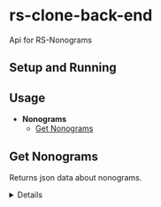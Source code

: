 # rs-clone-back-end
Api for RS-Nonograms

## Setup and Running


## Usage

- **Nonograms**
    - [Get Nonograms](https://github.com/neemkashu/rs-clone-back-end#get-nonograms)

**Get Nonograms**
----
Returns json data about nonograms.

<details>

* **URL**

    /nonograms

* **Method:**

    `GET`

* **Headers:**

    None

*  **URL Params**

    None

* **Query Params**

    None

* **Data Params**

    None

* **Success Response:**

  * **Code:** 200 OK <br />
    **Content:** 
    ```json
      [
        {
          "mapping": {
            "1": "black",
            "2": "#c91414"
          },
          "goal": [
            [1,1,1,1,1,1,1,1,1],
            [1,0,0,0,0,0,0,0,1],
            [0,1,2,2,2,2,2,1,0],
            [0,0,1,2,2,2,1,0,0],
            [0,0,0,1,2,1,0,0,0],
            [0,0,0,0,1,0,0,0,0],
            [0,0,0,0,1,0,0,0,0],
            [0,0,0,0,1,0,0,0,0],
            [0,0,0,0,1,0,0,0,0],
            [0,0,0,0,1,0,0,0,0],
            [0,0,1,1,1,1,1,0,0]
          ],
          "rows": [
            [ {   "hint": 9, "color": 1  } ],
            [
                {   "hint": 1, "color": 1  },
                {   "hint": 1, "color": 1  },
            ],
            [
                {   "hint": 1, "color": 1  },
                {   "hint": 5, "color": 2  },
                {   "hint": 1, "color": 1  },
            ],
            [
                {   "hint": 1, "color": 1  },
                {   "hint": 3, "color": 2  },
                {   "hint": 1, "color": 1  },
            ],
            [
                {   "hint": 1, "color": 1  },
                {   "hint": 1, "color": 2  },
                {   "hint": 1, "color": 1  },
            ],
            [ {   "hint": 1, "color": 1  } ],
            [ {   "hint": 1, "color": 1  } ],
            [ {   "hint": 1, "color": 1  } ],
            [ {   "hint": 1, "color": 1  } ],
            [ {   "hint": 1, "color": 1  } ],
            [ {   "hint": 5, "color": 1  } ],
          ],
          "columns": [
            [ {   "hint": 2, "color": 1  } ],
            [
                {   "hint": 1, "color": 1  },
                {   "hint": 1, "color": 1  },
            ],
            [
                {   "hint": 1, "color": 1  },
                {   "hint": 1, "color": 2  },
                {   "hint": 1, "color": 1  },
                {   "hint": 1, "color": 1  },
            ],
            [
                {   "hint": 1, "color": 1  },
                {   "hint": 2, "color": 2  },
                {   "hint": 1, "color": 1  },
                {   "hint": 1, "color": 1  },
            ],
            [
                {   "hint": 1, "color": 1  },
                {   "hint": 1, "color": 2  },
                {   "hint": 6, "color": 1  },
            ],
            [
                {   "hint": 1, "color": 1  },
                {   "hint": 2, "color": 2  },
                {   "hint": 1, "color": 1  },
                {   "hint": 1, "color": 1  },
            ],
            [
                {   "hint": 1, "color": 1  },
                {   "hint": 1, "color": 2  },
                {   "hint": 1, "color": 1  },
                {   "hint": 1, "color": 1  },
            ],
            [
                {   "hint": 1, "color": 1  },
                {   "hint": 1, "color": 1  },
            ],
            [ {   "hint": 2, "color": 1  } ],
          ]
        }
      ]
    ```
    **Headers:**

      None

 
* **Error Response:**

    None

* **Notes:**

    None

</details>

